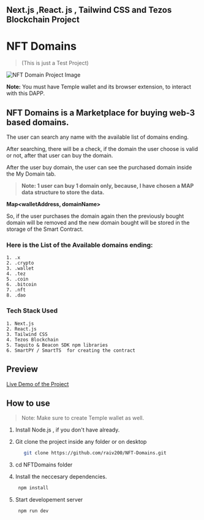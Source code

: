 ## Next.js ,React. js , Tailwind CSS and Tezos Blockchain Project

# NFT Domains
>(This is just a Test Project)

![NFT Domain Project Image]("https://vercel.com/b189c592-5443-46b7-a109-57bf6c96c125")

**Note:** You must have Temple wallet and its browser extension,  to interact with this DAPP.

## NFT Domains is a Marketplace for buying web-3 based domains.

The user can search any name with the available list of domains ending.

After searching, there will be a check, if the domain the user choose is valid or not, after that user can buy the domain.

After the user buy domain, the user can see the purchased domain inside the My Domain tab.

> **Note: 1 user can buy 1 domain only, because, I have chosen a MAP data structure to store the data.**

**Map<walletAddress, domainName>**

So, if the user purchases the domain again then the previously bought domain will be removed and the new domain bought will be stored in the storage of the Smart Contract.

### Here is the List of the Available domains ending:

    1. .x
    2. .crypto
    3. .wallet
    4. .tez
    5. .coin
    6. .bitcoin
    7. .nft
    8. .dao

### Tech Stack Used

    1. Next.js
    2. React.js
    3. Tailwind CSS
    4. Tezos Blockchain
    5. Taquito & Beacon SDK npm libraries 
    6. SmartPY / SmartTS  for creating the contract


## Preview

[Live Demo of the Project](https://nft-domains-ravikas.vercel.app/)

## How to use

> Note: Make sure to create Temple wallet as well.

1. Install Node.js , if you don't have already.

2. Git clone the project inside any folder or on desktop 

   ```bash 
      git clone https://github.com/raiv200/NFT-Domains.git
   ```
3. cd NFTDomains folder

4. Install the neccesary dependencies.
   
    ```bash
     npm install
    ```
5. Start developement server
  
    ```bash
     npm run dev
    ```